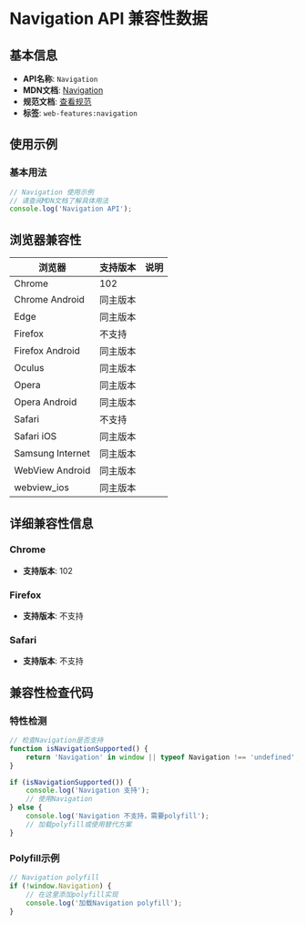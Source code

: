 # Navigation API 兼容性数据

## 基本信息

- **API名称**: `Navigation`
- **MDN文档**: [Navigation](https://developer.mozilla.org/docs/Web/API/Navigation)
- **规范文档**: [查看规范](https://html.spec.whatwg.org/multipage/nav-history-apis.html#navigation-interface)
- **标签**: `web-features:navigation`

## 使用示例

### 基本用法

```javascript
// Navigation 使用示例
// 请查阅MDN文档了解具体用法
console.log('Navigation API');
```

## 浏览器兼容性

| 浏览器 | 支持版本 | 说明 |
|--------|----------|------|
| Chrome | 102 |  |
| Chrome Android | 同主版本 |  |
| Edge | 同主版本 |  |
| Firefox | 不支持 |  |
| Firefox Android | 同主版本 |  |
| Oculus | 同主版本 |  |
| Opera | 同主版本 |  |
| Opera Android | 同主版本 |  |
| Safari | 不支持 |  |
| Safari iOS | 同主版本 |  |
| Samsung Internet | 同主版本 |  |
| WebView Android | 同主版本 |  |
| webview_ios | 同主版本 |  |

## 详细兼容性信息

### Chrome

- **支持版本**: 102

### Firefox

- **支持版本**: 不支持

### Safari

- **支持版本**: 不支持

## 兼容性检查代码

### 特性检测

```javascript
// 检查Navigation是否支持
function isNavigationSupported() {
    return 'Navigation' in window || typeof Navigation !== 'undefined';
}

if (isNavigationSupported()) {
    console.log('Navigation 支持');
    // 使用Navigation
} else {
    console.log('Navigation 不支持，需要polyfill');
    // 加载polyfill或使用替代方案
}
```

### Polyfill示例

```javascript
// Navigation polyfill
if (!window.Navigation) {
    // 在这里添加polyfill实现
    console.log('加载Navigation polyfill');
}
```

